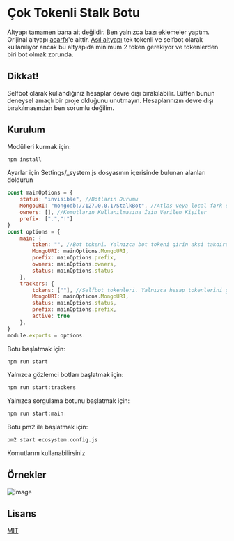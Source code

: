 # Çok Tokenli Stalk Botu

Altyapı tamamen bana ait değildir. Ben yalnızca bazı eklemeler yaptım. Orijinal altyapı [acarfx](https://github.com/acarfx)'e aittir. [Asıl altyapı](https://github.com/acarfx/sorgucu-orhan) tek tokenli ve selfbot olarak kullanılıyor ancak bu altyapıda minimum 2 token gerekiyor ve tokenlerden biri bot olmak zorunda. 

## Dikkat!

Selfbot olarak kullandığınız hesaplar devre dışı bırakılabilir. Lütfen bunun deneysel amaçlı bir proje olduğunu unutmayın. 
Hesaplarınızın devre dışı bırakılmasından ben sorumlu değilim.

## Kurulum
Modülleri kurmak için:
```cmd
npm install
```
Ayarlar için Settings/_system.js dosyasının içerisinde bulunan alanları doldurun
```js
const mainOptions = {
    status: "invisible", //Botların Durumu
    MongoURI: "mongodb://127.0.0.1/StalkBot", //Atlas veya local fark etmez
    owners: [], //Komutların Kullanılmasına İzin Verilen Kişiler
    prefix: [".","!"]
}
const options = {
    main: {
        token: "", //Bot tokeni. Yalnızca bot tokeni girin aksi takdirde hata verecektir
        MongoURI: mainOptions.MongoURI,
        prefix: mainOptions.prefix,
        owners: mainOptions.owners,
        status: mainOptions.status
    },
    trackers: {
        tokens: [""], //Selfbot tokenleri. Yalnızca hesap tokenlerini girin aksi takdirde hata verecektir.
        MongoURI: mainOptions.MongoURI,
        status: mainOptions.status,
        prefix: mainOptions.prefix,
        active: true
    },
}
module.exports = options
```
Botu başlatmak için:
```cmd
npm run start
```
Yalnızca gözlemci botları başlatmak için:
```cmd
npm run start:trackers
```
Yalnızca sorgulama botunu başlatmak için:
```cmd
npm run start:main
```
Botu pm2 ile başlatmak için:
```cmd
pm2 start ecosystem.config.js
```
Komutlarını kullanabilirsiniz
## Örnekler
![image](https://user-images.githubusercontent.com/64871040/184498002-4f190859-21e6-411e-b107-9ef413bc2232.png)
## Lisans
[MIT](https://choosealicense.com/licenses/mit/)
